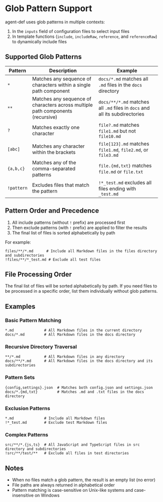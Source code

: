 # Glob Pattern Support

agent-def uses glob patterns in multiple contexts:

1. In the `inputs` field of configuration files to select input files
2. In template functions (`include`, `includeRaw`, `reference`, and `referenceRaw`) to dynamically include files

## Supported Glob Patterns

| Pattern | Description | Example |
|---------|-------------|---------|
| `*` | Matches any sequence of characters within a single path component | `docs/*.md` matches all `.md` files in the `docs` directory |
| `**` | Matches any sequence of characters across multiple path components (recursive) | `docs/**/*.md` matches all `.md` files in `docs` and all its subdirectories |
| `?` | Matches exactly one character | `file?.md` matches `file1.md` but not `file10.md` |
| `[abc]` | Matches any character within the brackets | `file[123].md` matches `file1.md`, `file2.md`, or `file3.md` |
| `{a,b,c}` | Matches any of the comma-separated patterns | `file.{md,txt}` matches `file.md` or `file.txt` |
| `!pattern` | Excludes files that match the pattern | `!*_test.md` excludes all files ending with `_test.md` |

## Pattern Order and Precedence

1. All include patterns (without `!` prefix) are processed first
2. Then exclude patterns (with `!` prefix) are applied to filter the results
3. The final list of files is sorted alphabetically by path

For example:
```
files/**/*.md      # Include all Markdown files in the files directory and subdirectories
!files/**/*_test.md # Exclude all test files
```

## File Processing Order

The final list of files will be sorted alphabetically by path. If you need files to be processed in a specific order, list them individually without glob patterns.

## Examples

### Basic Pattern Matching

```
*.md              # All Markdown files in the current directory
docs/*.md         # All Markdown files in the docs directory
```

### Recursive Directory Traversal

```
**/*.md           # All Markdown files in any directory
docs/**/*.md      # All Markdown files in the docs directory and its subdirectories
```

### Pattern Sets

```
{config,settings}.json  # Matches both config.json and settings.json
docs/*.{md,txt}         # Matches .md and .txt files in the docs directory
```

### Exclusion Patterns

```
*.md              # Include all Markdown files
!*_test.md        # Exclude test Markdown files
```

### Complex Patterns

```
src/**/*.{js,ts}  # All JavaScript and TypeScript files in src directory and subdirectories
!src/**/test/**   # Exclude all files in test directories
```

## Notes

- When no files match a glob pattern, the result is an empty list (no error)
- File paths are always returned in alphabetical order
- Pattern matching is case-sensitive on Unix-like systems and case-insensitive on Windows